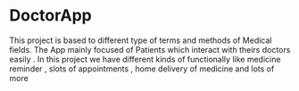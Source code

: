 # DoctorApp
This project is based to different type of terms and methods of Medical fields. The App mainly focused of Patients which interact with theirs doctors easily . In this project we have different kinds of functionally like medicine reminder , slots of appointments , home delivery of medicine  and lots of more

